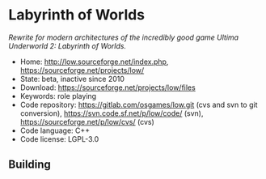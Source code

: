 # Labyrinth of Worlds

_Rewrite for modern architectures of the incredibly good game Ultima Underworld 2: Labyrinth of Worlds._

- Home: http://low.sourceforge.net/index.php, https://sourceforge.net/projects/low/
- State: beta, inactive since 2010
- Download: https://sourceforge.net/projects/low/files
- Keywords: role playing
- Code repository: https://gitlab.com/osgames/low.git (cvs and svn to git conversion), https://svn.code.sf.net/p/low/code/ (svn), https://sourceforge.net/p/low/cvs/ (cvs)
- Code language: C++
- Code license: LGPL-3.0

## Building

